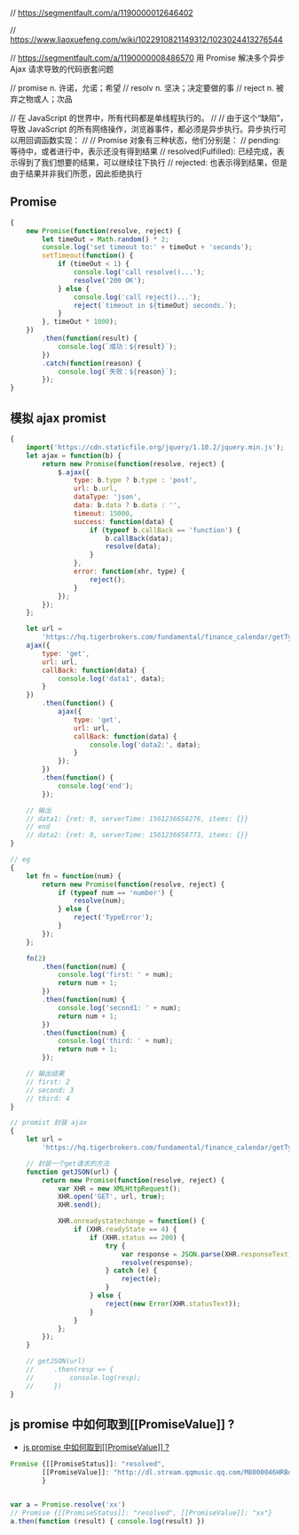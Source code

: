 // https://segmentfault.com/a/1190000012646402

// https://www.liaoxuefeng.com/wiki/1022910821149312/1023024413276544

// https://segmentfault.com/a/1190000008486570 用 Promise 解决多个异步 Ajax 请求导致的代码嵌套问题

// promise n. 许诺，允诺；希望
// resolv n. 坚决；决定要做的事
// reject n. 被弃之物或人；次品

// 在 JavaScript 的世界中，所有代码都是单线程执行的。
//
// 由于这个“缺陷”，导致 JavaScript 的所有网络操作，浏览器事件，都必须是异步执行。异步执行可以用回调函数实现：
//
// Promise 对象有三种状态，他们分别是：
// pending: 等待中，或者进行中，表示还没有得到结果
// resolved(Fulfilled): 已经完成，表示得到了我们想要的结果，可以继续往下执行
// rejected: 也表示得到结果，但是由于结果并非我们所愿，因此拒绝执行

## Promise

```js
{
	new Promise(function(resolve, reject) {
		let timeOut = Math.random() * 2;
		console.log('set timeout to:' + timeOut + 'seconds');
		setTimeout(function() {
			if (timeOut < 1) {
				console.log('call resolve()...');
				resolve('200 OK');
			} else {
				console.log('call reject()...');
				reject(`timeout in ${timeOut} seconds.`);
			}
		}, timeOut * 1000);
	})
		.then(function(result) {
			console.log(`成功：${result}`);
		})
		.catch(function(reason) {
			console.log(`失败：${reason}`);
		});
}
```

## 模拟 ajax promist

```js
{
	import('https://cdn.staticfile.org/jquery/1.10.2/jquery.min.js');
	let ajax = function(b) {
		return new Promise(function(resolve, reject) {
			$.ajax({
				type: b.type ? b.type : 'post',
				url: b.url,
				dataType: 'json',
				data: b.data ? b.data : '',
				timeout: 15000,
				success: function(data) {
					if (typeof b.callBack == 'function') {
						b.callBack(data);
						resolve(data);
					}
				},
				error: function(xhr, type) {
					reject();
				}
			});
		});
	};

	let url =
		'https://hq.tigerbrokers.com/fundamental/finance_calendar/getType/2017-02-26/2017-06-10';
	ajax({
		type: 'get',
		url: url,
		callBack: function(data) {
			console.log('data1', data);
		}
	})
		.then(function() {
			ajax({
				type: 'get',
				url: url,
				callBack: function(data) {
					console.log('data2:', data);
				}
			});
		})
		.then(function() {
			console.log('end');
		});

	// 输出
	// data1: {ret: 0, serverTime: 1561236658276, items: {}}
	// end
	// data2: {ret: 0, serverTime: 1561236658773, items: {}}
}

// eg
{
	let fn = function(num) {
		return new Promise(function(resolve, reject) {
			if (typeof num == 'number') {
				resolve(num);
			} else {
				reject('TypeError');
			}
		});
	};

	fn(2)
		.then(function(num) {
			console.log('first: ' + num);
			return num + 1;
		})
		.then(function(num) {
			console.log('second1: ' + num);
			return num + 1;
		})
		.then(function(num) {
			console.log('third: ' + num);
			return num + 1;
		});

	// 输出结果
	// first: 2
	// second: 3
	// third: 4
}

// promist 封装 ajax
{
	let url =
		'https://hq.tigerbrokers.com/fundamental/finance_calendar/getType/2017-02-26/2017-06-10';

	// 封装一个get请求的方法
	function getJSON(url) {
		return new Promise(function(resolve, reject) {
			var XHR = new XMLHttpRequest();
			XHR.open('GET', url, true);
			XHR.send();

			XHR.onreadystatechange = function() {
				if (XHR.readyState == 4) {
					if (XHR.status == 200) {
						try {
							var response = JSON.parse(XHR.responseText);
							resolve(response);
						} catch (e) {
							reject(e);
						}
					} else {
						reject(new Error(XHR.statusText));
					}
				}
			};
		});
	}

	// getJSON(url)
	//     .then(resp => {
	//         console.log(resp);
	//     })
}
```

## js promise 中如何取到[[PromiseValue]] ?

-   [js promise 中如何取到[[PromiseValue]] ?](https://segmentfault.com/q/1010000010670739)

```js
Promise {[[PromiseStatus]]: "resolved",
        [[PromiseValue]]: "http://dl.stream.qqmusic.qq.com/M8000046HRBd0FvKLm…C380C8F140044403EDC0124&guid=489780640&fromtag=30"
        }


var a = Promise.resolve('xx')
// Promise {[[PromiseStatus]]: "resolved", [[PromiseValue]]: "xx"}
a.then(function (result) { console.log(result) })
```
